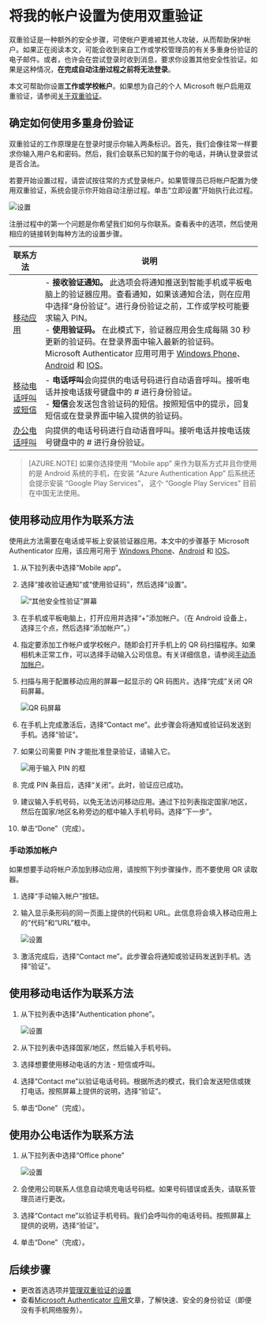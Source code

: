 <properties
    pageTitle="为工作或学校帐户设置双重验证"
    description="公司配置 Azure 多重身份验证时，会提示你注册双重验证。了解如何进行设置。"
    services="multi-factor-authentication"
    keywords="如何使用 azure 目录, 云中的 active directory, active directory 教程"
    documentationcenter=""
    author="kgremban"
    manager="femila"
    editor="pblachar" />
<tags
    ms.assetid="46f83a6a-dbdd-4375-8dc4-e7ea77c16357"
    ms.service="multi-factor-authentication"
    ms.workload="identity"
    ms.tgt_pltfrm="na"
    ms.devlang="na"
    ms.topic="article"
    ms.date="11/23/2016"
    wacn.date="02/17/2017"
    ms.author="kgremban" />  


# 将我的帐户设置为使用双重验证
双重验证是一种额外的安全步骤，可使帐户更难被其他人攻破，从而帮助保护帐户。如果正在阅读本文，可能会收到来自工作或学校管理员的有关多重身份验证的电子邮件。或者，也许会在尝试登录时收到消息，要求你设置其他安全性验证。如果是这种情况，**在完成自动注册过程之前将无法登录**。

本文可帮助你设置**工作或学校帐户**。如果想为自己的个人 Microsoft 帐户启用双重验证，请参阅[关于双重验证](https://support.microsoft.com/zh-cn/help/12408/microsoft-account-about-two-step-verification)。

## 确定如何使用多重身份验证
双重验证的工作原理是在登录时提示你输入两条标识。首先，我们会像往常一样要求你输入用户名和密码。然后，我们会联系已知的属于你的电话，并确认登录尝试是否合法。

若要开始设置过程，请尝试按往常的方式登录帐户。如果管理员已将帐户配置为使用双重验证，系统会提示你开始自动注册过程。单击“立即设置”开始执行此过程。

![设置](./media/multi-factor-authentication-end-user-first-time/first.png)  


注册过程中的第一个问题是你希望我们如何与你联系。查看表中的选项，然后使用相应的链接转到每种方法的设置步骤。

| 联系方法 | 说明 |
| --- | --- |
| [移动应用](#use-a-mobile-app-as-the-contact-method) |- **接收验证通知。** 此选项会将通知推送到智能手机或平板电脑上的验证器应用。查看通知，如果该通知合法，则在应用中选择“身份验证”。进行身份验证之前，工作或学校可能要求输入 PIN。<br>- **使用验证码。** 在此模式下，验证器应用会生成每隔 30 秒更新的验证码。在登录界面中输入最新的验证码。<br>Microsoft Authenticator 应用可用于 [Windows Phone](http://go.microsoft.com/fwlink/?Linkid=825071)、[Android](http://go.microsoft.com/fwlink/?Linkid=825072) 和 [IOS](http://go.microsoft.com/fwlink/?Linkid=825073)。 |
| [移动电话呼叫或短信](#use-your-mobile-phone-as-the-contact-method) |- **电话呼叫**会向提供的电话号码进行自动语音呼叫。接听电话并按电话拨号键盘中的 # 进行身份验证。<br>- **短信**会发送包含验证码的短信。按照短信中的提示，回复短信或在登录界面中输入提供的验证码。 |
| [办公电话呼叫](#use-your-office-phone-as-the-contact-method) |向提供的电话号码进行自动语音呼叫。接听电话并按电话拨号键盘中的 # 进行身份验证。 |


> [AZURE.NOTE] 如果你选择使用 “Mobile app” 来作为联系方式并且你使用的是 Android 系统的手机，在安装 “Azure Authentication App” 后系统还会提示安装 “Google Play Services”， 这个 “Google Play Services” 目前在中国无法使用。

## 使用移动应用作为联系方法 <a name="use-a-mobile-app-as-the-contact-method"></a>
使用此方法需要在电话或平板上安装验证器应用。本文中的步骤基于 Microsoft Authenticator 应用，该应用可用于 [Windows Phone](http://go.microsoft.com/fwlink/?Linkid=825071)、[Android](http://go.microsoft.com/fwlink/?Linkid=825072) 和 [IOS](http://go.microsoft.com/fwlink/?Linkid=825073)。

1. 从下拉列表中选择“Mobile app”。
2. 选择“接收验证通知”或“使用验证码”，然后选择“设置”。

    ![“其他安全性验证”屏幕](./media/multi-factor-authentication-end-user-first-time/mobileapp.png)  

3. 在手机或平板电脑上，打开应用并选择“+”添加帐户。（在 Android 设备上，选择三个点，然后选择“添加帐户”。）
4. 指定要添加工作帐户或学校帐户。随即会打开手机上的 QR 码扫描程序。如果相机未正常工作，可以选择手动输入公司信息。有关详细信息，请参阅[手动添加帐户](#add-an-account-manually)。
5. 扫描与用于配置移动应用的屏幕一起显示的 QR 码图片。选择“完成”关闭 QR 码屏幕。

    ![QR 码屏幕](./media/multi-factor-authentication-end-user-first-time/scan2.png)  

6. 在手机上完成激活后，选择“Contact me”。此步骤会将通知或验证码发送到手机。选择“验证”。
7. 如果公司需要 PIN 才能批准登录验证，请输入它。

    ![用于输入 PIN 的框](./media/multi-factor-authentication-end-user-first-time/scan3.png)  

8. 完成 PIN 条目后，选择“关闭”。此时，验证应已成功。
9. 建议输入手机号码，以免无法访问移动应用。通过下拉列表指定国家/地区，然后在国家/地区名称旁边的框中输入手机号码。选择“下一步”。
10. 单击“Done”（完成）。

### 手动添加帐户
如果想要手动将帐户添加到移动应用，请按照下列步骤操作，而不要使用 QR 读取器。

1. 选择“手动输入帐户”按钮。
2. 输入显示条形码的同一页面上提供的代码和 URL。此信息将会填入移动应用上的“代码”和“URL”框中。

    ![设置](./media/multi-factor-authentication-end-user-first-time/barcode2.png)  

3. 激活完成后，选择“Contact me”。此步骤会将通知或验证码发送到手机。选择“验证”。

## 使用移动电话作为联系方法 <a name="use-your-mobile-phone-as-the-contact-method"></a>
1. 从下拉列表中选择“Authentication phone”。

    ![设置](./media/multi-factor-authentication-end-user-first-time/phone.png)  

2. 从下拉列表中选择国家/地区，然后输入手机号码。
3. 选择想要使用移动电话的方法 - 短信或呼叫。
4. 选择“Contact me”以验证电话号码。根据所选的模式，我们会发送短信或拨打电话。按照屏幕上提供的说明，选择“验证”。
5. 单击“Done”（完成）。

## 使用办公电话作为联系方法 <a name="use-your-office-phone-as-the-contact-method"></a>
1. 从下拉列表中选择“Office phone”

    ![设置](./media/multi-factor-authentication-end-user-first-time/office.png)  

2. 会使用公司联系人信息自动填充电话号码框。如果号码错误或丢失，请联系管理员进行更改。
3. 选择“Contact me”以验证手机号码。我们会呼叫你的电话号码。按照屏幕上提供的说明，选择“验证”。
4. 单击“Done”（完成）。

## 后续步骤
- 更改首选选项并[管理双重验证的设置](/documentation/articles/multi-factor-authentication-end-user-manage-settings/)
- 查看[Microsoft Authenticator 应用](/documentation/articles/multi-factor-authentication-microsoft-authenticator/)文章，了解快速、安全的身份验证（即便没有手机网络服务）。

<!---HONumber=Mooncake_0103_2017-->
